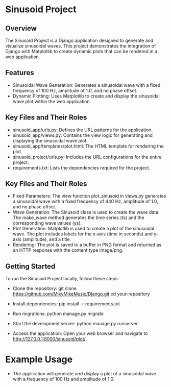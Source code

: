 # Sinusoid Project

## Overview
The Sinusoid Project is a Django application designed to generate and visualize sinusoidal waves. This project demonstrates the integration of Django with Matplotlib to create dynamic plots that can be rendered in a web application.

## Features
- Sinusoidal Wave Generation: Generates a sinusoidal wave with a fixed frequency of 100 Hz, amplitude of 1.0, and no phase offset.
- Dynamic Plotting: Uses Matplotlib to create and display the sinusoidal wave plot within the web application.

## Key Files and Their Roles
- sinusoid_app/urls.py: Defines the URL patterns for the application.
- sinusoid_app/views.py: Contains the view logic for generating and displaying the sinusoidal wave plot.
- sinusoid_app/templates/plot.html: The HTML template for rendering the plot.
- sinusoid_project/urls.py: Includes the URL configurations for the entire project.
- requirements.txt: Lists the dependencies required for the project.

## Key Files and Their Roles
- Fixed Parameters: The view function plot_sinusoid in views.py generates a sinusoidal wave with a fixed frequency of 440 Hz, amplitude of 1.0, and no phase offset.
- Wave Generation: The Sinusoid class is used to create the wave data. The make_wave method generates the time series (ts) and the corresponding wave values (ys).
- Plot Generation: Matplotlib is used to create a plot of the sinusoidal wave. The plot includes labels for the x-axis (time in seconds) and y-axis (amplitude), and a title.
- Rendering: The plot is saved to a buffer in PNG format and returned as an HTTP response with the content type image/png.

## Getting Started
To run the Sinusoid Project locally, follow these steps:

- Clone the repository:
git clone https://github.com/MikyMikeMusic/Django.git
cd your-repository

- Install dependencies:
pip install -r requirements.txt           

- Run migrations:
python manage.py migrate

- Start the development server:
python manage.py runserver

- Access the application: Open your web browser and navigate to http://127.0.0.1:8000/sinusoid/plot/.

# Example Usage
- The application will generate and display a plot of a sinusoidal wave with a frequency of 100 Hz and amplitude of 1.0.




